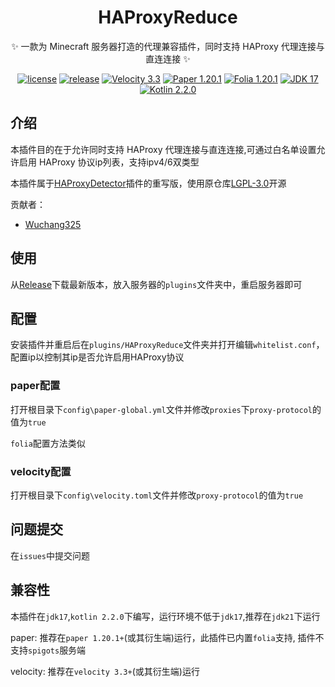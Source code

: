 <div align="center">
<h1>HAProxyReduce</h1>
<p>✨ 一款为 Minecraft 服务器打造的代理兼容插件，同时支持 HAProxy 代理连接与直连连接 ✨</p>
<a href="https://github.com/Wuchang325/HAProxyReduce/blob/main/LICENSE"><img src="https://img.shields.io/badge/license-LGPL3.0-green" alt="license"></a>
<a href="https://github.com/Wuchang325/HAProxyReduce/releases"><img src="https://img.shields.io/github/v/release/Wuchang325/HAProxyReduce" alt="release"></a>
<a href="#"><img src="https://img.shields.io/badge/Velocity-3.3-blue" alt="Velocity 3.3"></a>
<a href="#"><img src="https://img.shields.io/badge/Paper-1.20.1-green" alt="Paper 1.20.1"></a>
<a href="#"><img src="https://img.shields.io/badge/Folia-1.20.1-purple" alt="Folia 1.20.1"></a>
<a href="#"><img src="https://img.shields.io/badge/JDK-17-orange" alt="JDK 17"></a>
<a href="#"><img src="https://img.shields.io/badge/Kotlin-2.2.0-red" alt="Kotlin 2.2.0"></a>
</div>

## 介绍

本插件目的在于允许同时支持 HAProxy 代理连接与直连连接,可通过白名单设置允许启用 HAProxy 协议ip列表，支持ipv4/6双类型

本插件属于[HAProxyDetector](https://github.com/andylizi/haproxy-detector)插件的重写版，使用原仓库[LGPL-3.0](https://github.com/Wuchang325/HAProxyReduce#LGPL-3.0-1-ov-file)开源

贡献者：
- [Wuchang325](https://github.com/Wuchang325)

## 使用
从[Release](https://github.com/Wuchang325/HAProxyReduce/releases)下载最新版本，放入服务器的`plugins`文件夹中，重启服务器即可

## 配置
安装插件并重启后在`plugins/HAProxyReduce`文件夹并打开编辑`whitelist.conf`，配置ip以控制其ip是否允许启用HAProxy协议
### paper配置
打开根目录下`config\paper-global.yml`文件并修改`proxies`下`proxy-protocol`的值为`true`

`folia`配置方法类似

### velocity配置
打开根目录下`config\velocity.toml`文件并修改`proxy-protocol`的值为`true`

## 问题提交
在`issues`中提交问题

## 兼容性
本插件在`jdk17`,`kotlin 2.2.0`下编写，运行环境不低于`jdk17`,推荐在`jdk21`下运行

paper: 推荐在`paper 1.20.1+`(或其衍生端)运行，此插件已内置`folia`支持, 插件不支持`spigots`服务端

velocity: 推荐在`velocity 3.3+`(或其衍生端)运行
